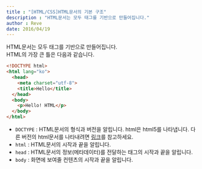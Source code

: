 ```yaml
---
title : "[HTML/CSS]HTML문서의 기본 구조"
description : "HTML문서는 모두 태그를 기반으로 만들어집니다."
author : Reve
date: 2016/04/19
---
```


HTML문서는 모두 태그를 기반으로 만들어집니다.  
HTML의 가장 큰 틀은 다음과 같습니다.

```html
<!DOCTYPE html>
<html lang="ko">
  <head>
    <meta charset="utf-8">
    <title>Hello</title>
  </head>
  <body>
    <p>Hello! HTML</p>
  </body>
</html>
```

- `DOCTYPE` : HTML문서의 형식과 버전을 알립니다. html은 html5를 나타냅니다. 다른 버전의 html문서를 나타내려면 [링크](http://html.elex.pe.kr/reference/doctype)를 참고하세요.
- `html` : HTML문서의 시작과 끝을 알립니다.
- `head` : HTML문서의 정보(메타데이터)를 전달하는 태그의 시작과 끝을 알립니다.
- `body` : 화면에 보여줄 컨텐츠의 시작과 끝을 알립니다.
